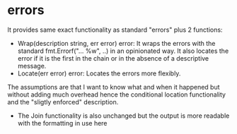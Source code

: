 # errors

It provides same exact functionality as standard "errors" plus 2 functions:

- Wrap(description string, err error) error:
It wraps the errors with the standard fmt.Errorf("... %w", ..) in an opinionated way.
It also locates the error if it is the first in the chain or in the absence of a descriptive message.
- Locate(err error) error:
Locates the errors more flexibly.

The assumptions are that I want to know what and when it happened but without adding much overhead hence the conditional location functionality and the "sligtly enforced" description.

- The Join functionality is also unchanged but the output is more readable with the formatting in use here
